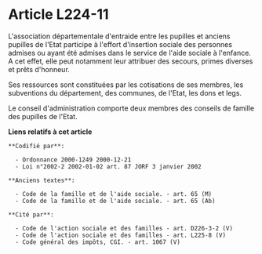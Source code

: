 # Article L224-11

L'association départementale d'entraide entre les pupilles et anciens pupilles de l'Etat participe à l'effort d'insertion
sociale des personnes admises ou ayant été admises dans le service de l'aide sociale à l'enfance. A cet effet, elle peut
notamment leur attribuer des secours, primes diverses et prêts d'honneur.

Ses ressources sont constituées par les cotisations de ses membres, les subventions du département, des communes, de l'Etat,
les dons et legs.

Le conseil d'administration comporte deux membres des conseils de famille des pupilles de l'Etat.

**Liens relatifs à cet article**

	**Codifié par**:

	  - Ordonnance 2000-1249 2000-12-21
	  - Loi n°2002-2 2002-01-02 art. 87 JORF 3 janvier 2002

	**Anciens textes**:

	  - Code de la famille et de l'aide sociale. - art. 65 (M)
	  - Code de la famille et de l'aide sociale. - art. 65 (Ab)

	**Cité par**:

	  - Code de l'action sociale et des familles - art. D226-3-2 (V)
	  - Code de l'action sociale et des familles - art. L225-8 (V)
	  - Code général des impôts, CGI. - art. 1067 (V)
